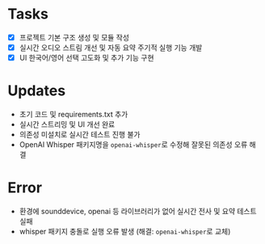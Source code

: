 # Tasks
- [x] 프로젝트 기본 구조 생성 및 모듈 작성
- [x] 실시간 오디오 스트림 개선 및 자동 요약 주기적 실행 기능 개발
- [x] UI 한국어/영어 선택 고도화 및 추가 기능 구현

# Updates
- 초기 코드 및 requirements.txt 추가
- 실시간 스트리밍 및 UI 개선 완료
- 의존성 미설치로 실시간 테스트 진행 불가
- OpenAI Whisper 패키지명을 `openai-whisper`로 수정해 잘못된 의존성 오류 해결

# Error
- 환경에 sounddevice, openai 등 라이브러리가 없어 실시간 전사 및 요약 테스트 실패
- whisper 패키지 충돌로 실행 오류 발생 (해결: `openai-whisper`로 교체)
